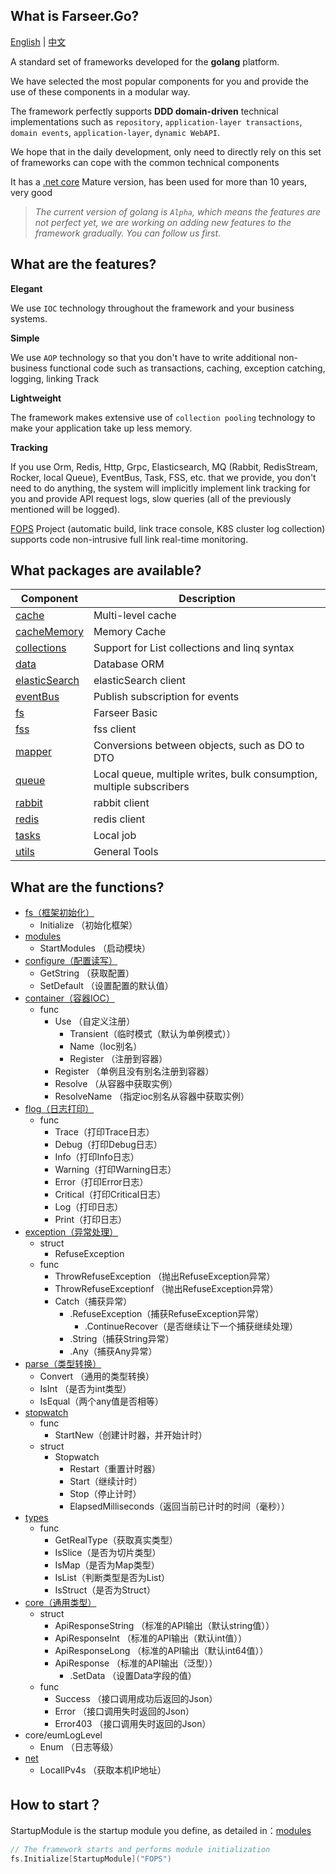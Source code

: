 ## What is Farseer.Go?

[English](https://github.com/farseer-go/fs) | [中文](https://github.com/farseer-go/fs/blob/main/README.zh-cn.md)

A standard set of frameworks developed for the **golang** platform.

We have selected the most popular components for you and provide the use of these components in a modular way.

The framework perfectly supports **DDD domain-driven** technical implementations such as `repository`, `application-layer transactions`, `domain events`, `application-layer`, `dynamic WebAPI`.

We hope that in the daily development, only need to directly rely on this set of frameworks can cope with the common technical components

It has a [.net core](https://github.com/FarseerNet/Farseer.Net/tree/dev/Doc) Mature version, has been used for more than 10 years, very good

> *The current version of golang is `Alpha`, which means the features are not perfect yet, we are working on adding new features to the framework gradually. You can follow us first*.

## What are the features?

**Elegant**

We use `IOC` technology throughout the framework and your business systems.

**Simple**

We use `AOP` technology so that you don't have to write additional non-business functional code such as transactions, caching, exception catching, logging, linking Track

**Lightweight**

The framework makes extensive use of `collection pooling` technology to make your application take up less memory.

**Tracking**

If you use Orm, Redis, Http, Grpc, Elasticsearch, MQ (Rabbit, RedisStream, Rocker, local Queue), EventBus, Task, FSS, etc. that we provide, you don't need to do anything, the system will implicitly implement link tracking for you and provide API request logs, slow queries (all of the previously mentioned will be logged).

[FOPS](https://github.com/FarseerNet/FOPS) Project (automatic build, link trace console, K8S cluster log collection) supports code non-intrusive full link real-time monitoring.

## What packages are available?

| Component                                                    | Description                                                          |
|--------------------------------------------------------------|----------------------------------------------------------------------|
| [cache](https://github.com/farseer-go/cache)                 | Multi-level cache                                                    |
| [cacheMemory](https://github.com/farseer-go/cacheMemory)     | Memory Cache                                                         |
| [collections](https://github.com/farseer-go/collections)     | Support for List collections and linq syntax                         |
| [data](https://github.com/farseer-go/data)                   | Database ORM                                                         |
| [elasticSearch](https://github.com/farseer-go/elasticSearch) | elasticSearch client                                                 |
| [eventBus](https://github.com/farseer-go/eventBus)           | Publish subscription for events                                      |
| [fs](https://github.com/farseer-go/fs)                       | Farseer Basic                                                        |
| [fss](https://github.com/farseer-go/fss)                     | fss client                                                           |
| [mapper](https://github.com/farseer-go/mapper)               | Conversions between objects, such as DO to DTO                       |
| [queue](https://github.com/farseer-go/queue)                 | Local queue, multiple writes, bulk consumption, multiple subscribers |
| [rabbit](https://github.com/farseer-go/rabbit)               | rabbit client                                                        |
| [redis](https://github.com/farseer-go/redis)                 | redis client                                                         |
| [tasks](https://github.com/farseer-go/tasks)                 | Local job                                                            |
| [utils](https://github.com/farseer-go/utils)                 | General Tools                                                        |

## What are the functions?
* [fs（框架初始化）](#how-to-start)
    * Initialize （初始化框架）
* [modules](modules/)
    * StartModules （启动模块）
* [configure（配置读写）](configure/)
    * GetString （获取配置）
    * SetDefault （设置配置的默认值）
* [container（容器IOC）](container/)
    * func
        * Use （自定义注册）
          * Transient（临时模式（默认为单例模式））
          * Name（Ioc别名）
          * Register （注册到容器）
        * Register （单例且没有别名注册到容器）
        * Resolve （从容器中获取实例）
        * ResolveName （指定ioc别名从容器中获取实例）
* [flog（日志打印）](flog/)
  * func
    * Trace（打印Trace日志）
    * Debug（打印Debug日志）
    * Info（打印Info日志）
    * Warning（打印Warning日志）
    * Error（打印Error日志）
    * Critical（打印Critical日志）
    * Log（打印日志）
    * Print（打印日志）
* [exception（异常处理）](exception/)
    * struct
        * RefuseException
    * func
        * ThrowRefuseException （抛出RefuseException异常）
        * ThrowRefuseExceptionf （抛出RefuseException异常）
        * Catch（捕获异常）
            * .RefuseException（捕获RefuseException异常）
                * .ContinueRecover（是否继续让下一个捕获继续处理）
            * .String（捕获String异常）
            * .Any（捕获Any异常）
* [parse（类型转换）](parse/)
    * Convert （通用的类型转换）
    * IsInt （是否为int类型）
    * IsEqual（两个any值是否相等）
* [stopwatch](stopwatch/)
    * func
        * StartNew（创建计时器，并开始计时）
    * struct
        * Stopwatch
            * Restart（重置计时器）
            * Start（继续计时）
            * Stop（停止计时）
            * ElapsedMilliseconds（返回当前已计时的时间（毫秒））
* [types](types/)
  * func
    * GetRealType（获取真实类型）
    * IsSlice（是否为切片类型）
    * IsMap（是否为Map类型）
    * IsList（判断类型是否为List）
    * IsStruct（是否为Struct）
* [core（通用类型）](core/)
    * struct
        * ApiResponseString （标准的API输出（默认string值））
        * ApiResponseInt （标准的API输出（默认int值））
        * ApiResponseLong （标准的API输出（默认int64值））
        * ApiResponse （标准的API输出（泛型））
            * .SetData （设置Data字段的值）
    * func
        * Success （接口调用成功后返回的Json）
        * Error （接口调用失时返回的Json）
        * Error403 （接口调用失时返回的Json）
* core/eumLogLevel
    * Enum （日志等级）
* [net](net/)
    * LocalIPv4s （获取本机IP地址）

## How to start？
StartupModule is the startup module you define, as detailed in：[modules](modules/)
```go
// The framework starts and performs module initialization
fs.Initialize[StartupModule]("FOPS")
```